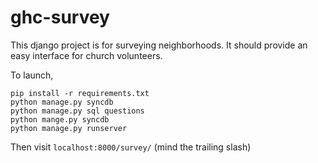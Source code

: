 # ghc-survey
This django project is for surveying neighborhoods. It should provide an easy 
interface for church volunteers.

To launch,  

```
pip install -r requirements.txt
python manage.py syncdb
python manage.py sql questions
python mange.py syncdb
python manage.py runserver
```

Then visit `localhost:8000/survey/` (mind the trailing slash)

